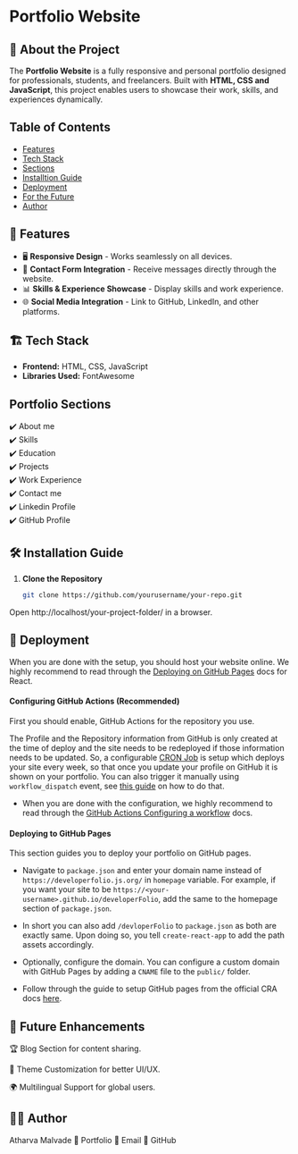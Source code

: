 # Portfolio Website

## 🚀 About the Project
The **Portfolio Website** is a fully responsive and personal portfolio designed for professionals, students, and freelancers. Built with **HTML, CSS and JavaScript**, this project enables users to showcase their work, skills, and experiences dynamically.

## Table of Contents
- [Features](#features)
- [Tech Stack](#tech-stack)
- [Sections](#portfolio-sections)
- [Installtion Guide](#installation-guide)
- [Deployment](#deployment)
- [For the Future](#future-enhancement)
- [Author](#author)

## 🎯 Features
- 🖥️ **Responsive Design** - Works seamlessly on all devices.
- 📧 **Contact Form Integration** - Receive messages directly through the website.
- 📊 **Skills & Experience Showcase** - Display skills and work experience.
- 🌐 **Social Media Integration** - Link to GitHub, LinkedIn, and other platforms.

## 🏗️ Tech Stack
- **Frontend:** HTML, CSS, JavaScript   
- **Libraries Used:** FontAwesome  

## Portfolio Sections
✔️ About me\
✔️ Skills\
✔️ Education\
✔️ Projects\
✔️ Work Experience\
✔️ Contact me\
✔️ Linkedin Profile\
✔️ GitHub Profile

## 🛠️ Installation Guide
1. **Clone the Repository**  
   ```sh
   git clone https://github.com/yourusername/your-repo.git

Open http://localhost/your-project-folder/ in a browser.


## 🛫 Deployment
When you are done with the setup, you should host your website online.
We highly recommend to read through the [Deploying on GitHub Pages](https://create-react-app.dev/docs/deployment/#github-pages) docs for React.

#### Configuring GitHub Actions (Recommended)
First you should enable, GitHub Actions for the repository you use.

The Profile and the Repository information from GitHub is only created at the time of deploy and the site needs to be redeployed if those information needs to be updated. So, a configurable [CRON Job](https://docs.github.com/en/actions/reference/events-that-trigger-workflows#scheduled-events) is setup which deploys your site every week, so that once you update your profile on GitHub it is shown on your portfolio. You can also trigger it manually using `workflow_dispatch` event, see [this guide](https://github.blog/changelog/2020-07-06-github-actions-manual-triggers-with-workflow_dispatch) on how to do that.

- When you are done with the configuration, we highly recommend to read through the [GitHub Actions Configuring a workflow](https://docs.github.com/en/actions/configuring-and-managing-workflows/configuring-a-workflow) docs.

#### Deploying to GitHub Pages

This section guides you to deploy your portfolio on GitHub pages.

- Navigate to `package.json` and enter your domain name instead of `https://developerfolio.js.org/` in `homepage` variable. For example, if you want your site to be `https://<your-username>.github.io/developerFolio`, add the same to the homepage section of `package.json`.

- In short you can also add `/devloperFolio` to `package.json` as both are exactly same. Upon doing so, you tell `create-react-app` to add the path assets accordingly.

- Optionally, configure the domain. You can configure a custom domain with GitHub Pages by adding a `CNAME` file to the `public/` folder.

- Follow through the guide to setup GitHub pages from the official CRA docs [here](https://create-react-app.dev/docs/deployment/#github-pages).

## 🎯 Future Enhancements
🏆 Blog Section for content sharing.

🎨 Theme Customization for better UI/UX.

🌍 Multilingual Support for global users.

## 👨‍💻 Author
Atharva Malvade
🔗 Portfolio
📧 Email
📌 GitHub
